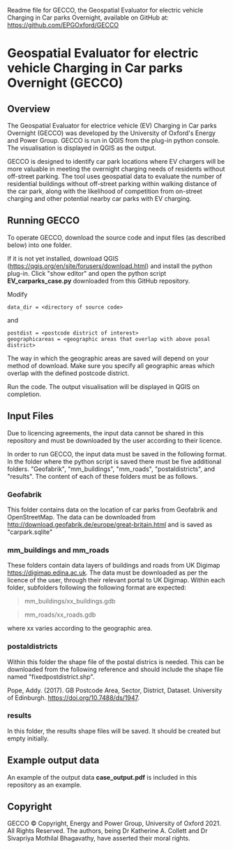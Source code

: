 Readme file for GECCO, the Geospatial Evaluator for electric vehicle Charging in Car parks Overnight, available on GitHub at: https://github.com/EPGOxford/GECCO

# Geospatial Evaluator for electric vehicle Charging in Car parks Overnight (GECCO)

## Overview
The Geospatial Evaluator for electrice vehicle (EV) Charging in Car parks Overnight (GECCO) was developed by the University of Oxford's Energy and Power Group. GECCO is run in QGIS from the plug-in python console. The visualisation is displayed in QGIS as the output. 

GECCO is designed to identify car park locations where EV chargers will be more valuable in meeting the overnight charging needs of residents without off-street parking. The tool uses geospatial data to evaluate the number of residential buildings without off-street parking within walking distance of the car park, along with the likelihood of competition from on-street charging and other potential nearby car parks with EV charging. 

## Running GECCO
To operate GECCO, download the source code and input files (as described below) into one folder. 

If it is not yet installed, download QGIS (https://qgis.org/en/site/forusers/download.html) and install the python plug-in. Click "show editor" and open the python script **EV_carparks_case.py** downloaded from this GitHub repository. 

Modify 

```
data_dir = <directory of source code>
```
and
```
postdist = <postcode district of interest>
geographicareas = <geographic areas that overlap with above posal district>
```
The way in which the geographic areas are saved will depend on your method of download. Make sure you specify all geographic areas which overlap with the defined postcode district. 

Run the code. The output visualisation will be displayed in QGIS on completion. 

## Input Files
Due to licencing agreements, the input data cannot be shared in this repository and must be downloaded by the user according to their licence. 

In order to run GECCO, the input data must be saved in the following format. In the folder where the python script is saved there must be five additional folders. "Geofabrik", "mm_buildings", "mm_roads", "postaldistricts", and "results". The content of each of these folders must be as follows.

### Geofabrik
This folder contains data on the location of car parks from Geofabrik and OpenStreetMap. The data can be downloaded from http://download.geofabrik.de/europe/great-britain.html and is saved as "carpark.sqlite"

### mm_buildings and mm_roads
These folders contain data layers of buildings and roads from UK Digimap https://digimap.edina.ac.uk. The data must be downloaded as per the licence of the user, through their relevant portal to UK Digimap. Within each folder, subfolders following the following format are expected: 
>mm_buildings/xx_buildings.gdb


>mm_roads/xx_roads.gdb


where xx varies according to the geographic area.

### postaldistricts
Within this folder the shape file of the postal districs is needed. This can be downloaded from the following reference and should include the shape file named "fixedpostdistrict.shp".

Pope, Addy. (2017). GB Postcode Area, Sector, District, Dataset. University of Edinburgh. https://doi.org/10.7488/ds/1947.

### results
In this folder, the results shape files will be saved. It should be created but empty initially. 

## Example output data
An example of the output data **case_output.pdf** is included in this repository as an example. 

## Copyright
GECCO © Copyright, Energy and Power Group, University of Oxford 2021. All Rights Reserved. 
The authors, being Dr Katherine A. Collett and Dr Sivapriya Mothilal Bhagavathy, have asserted their moral rights.
